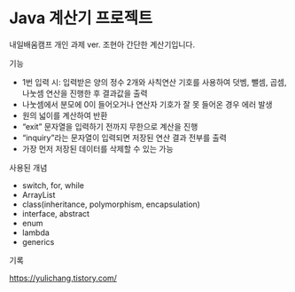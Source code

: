 # Java 계산기 프로젝트
내일배움캠프 개인 과제 ver. 조현아
간단한 계산기입니다.

기능
- 1번 입력 시: 입력받은 양의 정수 2개와 사칙연산 기호를 사용하여 덧벰, 뺄셈, 곱셈, 나눗셈 연산을 진행한 후 결과값을 출력
-  나눗셈에서 분모에 0이 들어오거나 연산자 기호가 잘 못 들어온 경우 에러 발생
-  원의 넓이를 계산하여 반환
- “exit” 문자열을 입력하기 전까지 무한으로 계산을 진행
- “inquiry”라는 문자열이 입력되면 저장된 연산 결과 전부를 출력
- 가장 먼저 저장된 데이터를 삭제할 수 있는 가능

사용된 개념
- switch, for, while
- ArrayList
- class(inheritance, polymorphism, encapsulation)
- interface, abstract
- enum
- lambda
- generics

기록

https://yulichang.tistory.com/
